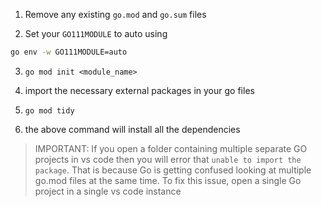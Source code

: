 1. Remove any existing `go.mod` and `go.sum` files

2. Set your `GO111MODULE` to auto using

```bash
go env -w GO111MODULE=auto
```

3. `go mod init <module_name>`

4. import the necessary external packages in your go files

5. `go mod tidy`

6. the above command will install all the dependencies

> IMPORTANT: If you open a folder containing multiple separate GO projects in vs code then you will error that `unable to import the package`. That is because Go is getting confused looking at multiple go.mod files at the same time. To fix this issue, open a single Go project in a single vs code instance
